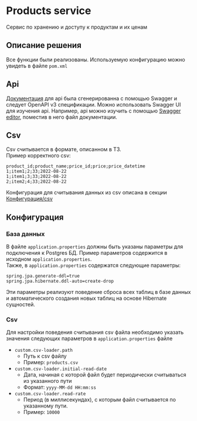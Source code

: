 # Products service
Сервис по хранению и доступу к продуктам и их ценам
## Описание решения
Все функции были реализованы. Используемую конфигурацию можно увидеть в файле `pom.xml`
## Api  
[Документация](docs/api-docs.yaml) для api была сгенерированна с помощью Swagger и следует OpenAPI
v3 спецификации. Можно использовать Swagger UI для изучения api. 
Например, api можно изучить с помощью [Swagger editor](https://editor.swagger.io/),
поместив в него файл документации.
## Csv
Csv считывается в формате, описанном в ТЗ.  
Пример корректного csv:   
```text
product_id;product_name;price_id;price;price_datetime
1;item1;2;33;2022-08-22
1;item1;3;33;2022-08-22
2;item2;4;33;2022-08-22
```
Конфигурация для считывания данных из csv описана в секции [Конфигурация/csv](#csv-1)
## Конфигурация
### База данных
В файле `application.properties` должны быть указаны параметры для подключения к Postgres БД.
Пример параметров содержится в исходном `application.properties`.  
Также, в `application.properties` содержатся следующие параметры:
```
spring.jpa.generate-ddl=true
spring.jpa.hibernate.ddl-auto=create-drop
```
Эти параметры реализуют поведение сброса всех таблиц в базе данных и автоматического создания новых таблиц
на основе Hibernate сущностей.
### Csv
Для настройки поведения считывания csv файла необходимо указать значения
следующих параметров в `application.properties` файле
* `custom.csv-loader.path`
  * Путь к csv файлу  
  * Пример: `products.csv`  
* `custom.csv-loader.initial-read-date`
  * Дата, начиная с которой файл будет периодически считываться из указанного пути
  * Формат: `yyyy-MM-dd HH:mm:ss`  
* `custom.csv-loader.read-rate`
  * Период (в миллисекундах), с которым файл считывается по указанному пути.
  * Пример: `10000`  
